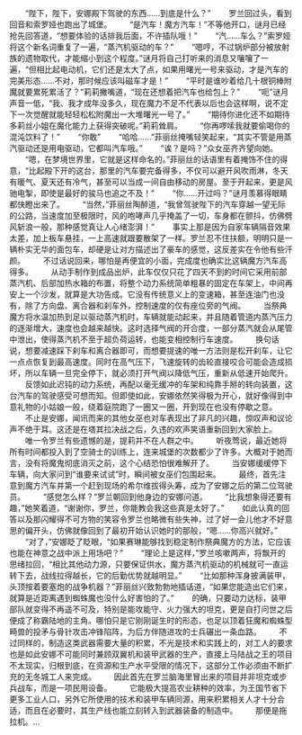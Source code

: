 　　“陛下，陛下，安娜殿下驾驶的东西……到底是什么？”
　　罗兰回过头，看到回音和索罗娅也跑出了城堡。
　　“是汽车！魔方汽车！”不等他开口，谜月已经抢先回答道，“想要体验的话排我后面，不许插队哦！”
　　“汽……车么？”索罗娅将这个新名词重复了一遍，“蒸汽机驱动的车？”
　　“嗯哼，不过锅炉部分被放射族的遗物取代，才能缩小到这个程度。”谜月将自己打听来的消息又嚷嚷了一遍，“但相比起电动机，它们还是太大了点，如果用曙光一号来驱动，才是汽车的完美形态……不对，那时候应该叫磁车才是！”
　　“平时是谁吵着给几十根铜棒附魔就要累死累活了？”莉莉撇嘴道，“现在还想着把汽车也给包上？”
　　“呃”谜月声音一低，“我、我才成年没多久，现在魔力不足不代表以后也会这样啊，说不定下一次觉醒就能轻轻松松附魔出一大堆曙光一号了。”
　　“期待你进化还不如期待多莉丝小姐在魔化能力上获得突破呢。”莉莉耸肩。
　　“你再啰嗦我就要偷喝你的混沌饮料了！”
　　“你敢”
　　“哈哈……”菲丽丝掩嘴轻笑起来，“其实不管是用蒸汽驱动还是用电驱动，它都叫汽车哦。”
　　“诶？是吗？”众女巫齐齐望向她。
　　“嗯，在梦境世界里，它就是这样命名的。”菲丽丝的话语里有着掩饰不住的得意，“比起殿下开的这台，那里的汽车要完备得多，不仅可以避开风吹雨淋，冬天有暖气、夏天还有冷气，甚至可以当成一间自由移动的房屋。至于开起来，更是风驰电掣，即使是最好的骏马也追之不及！”
　　“你……开过吗？”谜月羡慕得眼睛都快瞪出来了。
　　“当然，”菲丽丝陶醉道，“我曾驾驶陛下的汽车穿越一望无际的公路，当速度加至极限时，风的咆哮声几乎掩盖了一切，车身都在颤抖，仿佛劈风斩浪一般，那种感觉真让人心绪澎湃！”
　　事实上那是因为自家车辆隔音效果太差，加上板车悬挂，一上高速就跟要散架了一样。罗兰忍不住扶额，明明只是一辆朴实无华的面包车，却硬是让对方描述出了豪车的感觉，这反差实在令他有些汗颜。
　　不过话说回来，哪怕是再便宜的小面，完成度也确实比这辆魔方汽车高得多。
　　从动手制作到成品出炉，此车仅仅只花了四天不到的时间它采用前部蒸汽机、后部加热水箱的布置，将整个动力系统简单粗暴的固定在车架上，中间再安上一个沙发，就算是大功告成。它没有传统意义上的变速箱，甚至连油门也没有，除了方向盘、离合器和刹车外，控制速度的仅有座位旁的气阀。
　　当祭典魔方将水温加热到足以驱动蒸汽机时，车辆就能动起来，并且随着管道内蒸汽压力的逐渐增大，速度也会越来越快。这时选择气阀的开合度，一部分蒸汽就会从尾管中泄出，使得蒸汽机不至于超负荷运转，也能变相控制行车速度。
　　换句话说，想要减速踩下刹车和离合器即可，而想要提速的唯一方法则是松开刹车，让它一点点恢复到最高速度。同时在高气压下，飞速旋转的齿轮直接咬合可能会造成损坏，所以车辆一旦完全停下，就必须打开气阀以降低气压，重新从低速开始爬升。
　　反馈如此迟钝的动力系统，再配以毫无缓冲的车架和纯靠手掰的转向装置，这台汽车的驾驶感受可想而知。但即使如此，安娜依然笑得极为开心，就好像得到中意礼物的小姑娘一般，绕着庭院跑了一圈又一圈，开到现在也没有停歇之意。
　　不止是安娜，闻讯而来的其他女巫也对车表现出了非凡的兴趣，惊叹声和议论声不绝于耳。这还是在塔其拉决战之后，久违的欢声笑语重新回到大家脸上。
　　唯一令罗兰有些遗憾的是，提莉并不在人群之中。
　　听夜莺说，最近她将所有时间都投入到了空骑士的训练上，连来城堡的次数都少了许多。大概对于她而言，没有将魔鬼彻底消灭之前，这个心结恐怕很难解开了。
　　当安娜缓缓停下车辆，向大家问到“谁要来试试”时，瞬间被女巫们包围起来。
　　最终，首先注意到魔方汽车并第一个赶到现场的希尔维拔得头筹，成为了安娜之后的第二位驾驶员。
　　“感觉怎么样？”罗兰朝回到他身边的安娜问道。
　　“比我想象得还要有趣，”她笑着道，“谢谢你，罗兰，你能教会我这些真是太好了。”
　　如此认真的回答以及那闪耀得不可方物的笑容令罗兰也略微有些失神，过了好一会儿他才不好意思的偏开头，仿佛就像回到了最初开始认识她时的那般，“嗯……你高兴就好。”
　　“对了，”安娜眨了眨眼，“如果赛琳能够找到稳定制作祭典魔方的方法，它应该也能在神意之战中派上用场吧？”
　　“理论上是这样，”罗兰咳嗽两声，将飘开的思绪拉回，“相比其他动力源，只要保证供水，魔方蒸汽机驱动的机械就可一直运转下去，战线拉得越长，它的后勤优势就越明显。”
　　“比如那种浑身披满装甲，头顶按着要塞炮的战争机器？”菲丽丝兴致勃勃地插话道，“如果您能造出它们来，就算是近距离遇到蜘蛛魔也没什么好害怕的了。”
　　的确，只要动力达标，装甲部队就变得不再遥不可及，特别是能攻能守、火力强大的坦克，更是自打问世之后便成了称霸陆地的主角。哪怕只是它刚刚诞生时的形态，也足以顶着狂魔和蜘蛛型畸兽的投矛与骨针攻击冲锋陷阵，为后方伴随进攻的士兵碾出一条血路。
　　不过同样的，制造这类武器需要大量的积累，不光是技术和实践上的，对工人的要求也是如此安娜不可能同时兼顾双翼机和装甲武器的生产，直接上马陆战之王的项目不太现实，归根到底，在资源和生产水平受限的情况下，这部分工作必须由不断扩充的无冬城工人来完成。
　　因此首先在罗兰脑海里冒出来的项目并非坦克或步兵战车，而是一项民用设备。
　　它能极大提高农业耕种的效率，为王国节省下更多工业人口，另外它所使用的技术和装甲车辆同源，用来积累相关人才十分合适，而且在必要时，其生产线也能立刻转入到武器装备的制造中。
　　那便是拖拉机。...